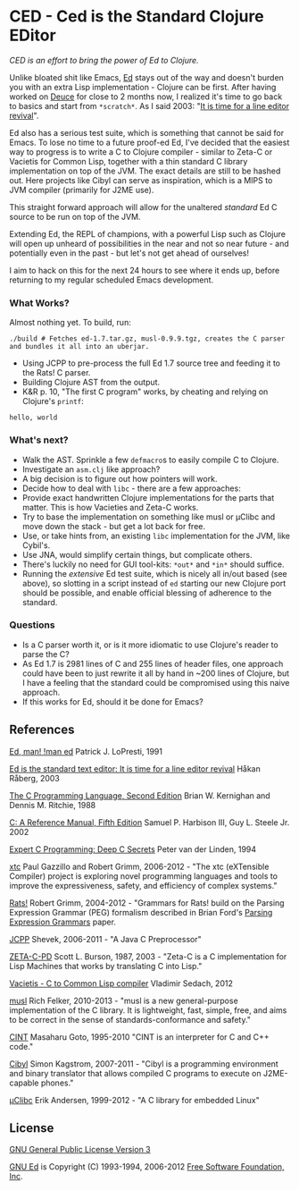 # CED - Ced is the Standard Clojure EDitor

*CED is an effort to bring the power of Ed to Clojure.*


Unlike bloated shit like Emacs, [Ed](http://www.gnu.org/software/ed/) stays out of the way and doesn't burden you with an extra Lisp implementation - Clojure can be first. After having worked on [Deuce](https://github.com/hraberg/deuce) for close to 2 months now, I realized it's time to go back to basics and start from `*scratch*`. As I said 2003: "[It is time for a line editor revival](http://ghettojedi.org/ed_is_the_standard_text/)".

Ed also has a serious test suite, which is something that cannot be said for Emacs. To lose no time to a future proof-ed Ed, I've decided that the easiest way to progress is to write a C to Clojure compiler - similar to Zeta-C or Vacietis for Common Lisp, together with a thin standard C library implementation on top of the JVM. The exact details are still to be hashed out. Here projects like Cibyl can serve as inspiration, which is a MIPS to JVM compiler (primarily for J2ME use).

This straight forward approach will allow for the unaltered *standard* Ed C source to be run on top of the JVM.

Extending Ed, the REPL of champions, with a powerful Lisp such as Clojure will open up unheard of possibilities in the near and not so near future - and potentially even in the past - but let's not get ahead of ourselves!

I aim to hack on this for the next 24 hours to see where it ends up, before returning to my regular scheduled Emacs development.


### What Works?

Almost nothing yet. To build, run:

    ./build # Fetches ed-1.7.tar.gz, musl-0.9.9.tgz, creates the C parser and bundles it all into an uberjar.

* Using JCPP to pre-process the full Ed 1.7 source tree and feeding it to the Rats! C parser.
* Building Clojure AST from the output.
* K&R p. 10, "The first C program" works, by cheating and relying on Clojure's `printf`:

```
hello, world
```

### What's next?

* Walk the AST. Sprinkle a few `defmacro`s to easily compile C to Clojure.
 * Investigate an `asm.clj` like approach?
* A big decision is to figure out how pointers will work.
* Decide how to deal with `libc` - there are a few approaches:
 * Provide exact handwritten Clojure implementations for the parts that matter. This is how Vacieties and Zeta-C works.
 * Try to base the implementation on something like musl or µClibc and move down the stack - but get a lot back for free.
 * Use, or take hints from, an existing `libc` implementation for the JVM, like Cybil's.
 * Use JNA, would simplify certain things, but complicate others.
* There's luckily no need for GUI tool-kits: `*out*` and `*in*` should suffice.
* Running the *extensive* Ed test suite, which is nicely all in/out based (see above), so slotting in a script instead of `ed` starting our new Clojure port should be possible, and enable official blessing of adherence to the standard.


### Questions

* Is a C parser worth it, or is it more idiomatic to use Clojure's reader to parse the C?
* As Ed 1.7 is 2981 lines of C and 255 lines of header files, one approach could have been to just rewrite it all by hand in ~200 lines of Clojure, but I have a feeling that the standard could be compromised using this naive approach.
* If this works for Ed, should it be done for Emacs?


## References

[Ed, man! !man ed](http://www.gnu.org/fun/jokes/ed-msg.html) Patrick J. LoPresti, 1991

[Ed is the standard text editor: It is time for a line editor revival](http://ghettojedi.org/ed_is_the_standard_text/) Håkan Råberg, 2003

[The C Programming Language, Second Edition](http://cm.bell-labs.com/cm/cs/cbook/) Brian W. Kernighan and Dennis M. Ritchie, 1988

[C: A Reference Manual, Fifth Edition](http://careferencemanual.com/) Samuel P. Harbison III, Guy L. Steele Jr. 2002

[Expert C Programming: Deep C Secrets](http://www.amazon.com/Expert-Programming-Peter-van-Linden/dp/0131774298) Peter van der Linden, 1994

[xtc](http://cs.nyu.edu/rgrimm/xtc/) Paul Gazzillo and Robert Grimm, 2006-2012 - "The xtc (eXTensible Compiler) project is exploring novel programming languages and tools to improve the expressiveness, safety, and efficiency of complex systems."

[Rats!](http://cs.nyu.edu/rgrimm/xtc/rats-intro.html) Robert Grimm, 2004-2012 - "Grammars for Rats! build on the Parsing Expression Grammar (PEG) formalism described in Brian Ford's [Parsing Expression Grammars](http://www.brynosaurus.com/pub/lang/peg.pdf) paper.

[JCPP](http://www.anarres.org/projects/jcpp/) Shevek, 2006-2011 - "A Java C Preprocessor"

[ZETA-C-PD](http://bitsavers.informatik.uni-stuttgart.de/bits/TI/Explorer/zeta-c/) Scott L. Burson, 1987, 2003 - "Zeta-C is a C implementation for Lisp Machines that works by translating C into Lisp."

[Vacietis - C to Common Lisp compiler](https://github.com/vsedach/Vacietis) Vladimir Sedach, 2012

[musl](http://www.musl-libc.org/) Rich Felker, 2010-2013 - "musl is a new general-purpose implementation of the C library. It is lightweight, fast, simple, free, and aims to be correct in the sense of standards-conformance and safety."

[CINT](http://root.cern.ch/drupal/content/cint) Masaharu Goto, 1995-2010 "CINT is an interpreter for C and C++ code."

[Cibyl](http://code.google.com/p/cibyl/) Simon Kagstrom, 2007-2011 - "Cibyl is a programming environment and binary translator that allows compiled C programs to execute on J2ME-capable phones."

[µClibc](http://www.uclibc.org/about.html) Erik Andersen, 1999-2012 - "A C library for embedded Linux"


## License

[GNU General Public License Version 3](http://www.gnu.org/licenses/gpl-3.0.html)

[GNU Ed](http://www.gnu.org/software/ed/) is Copyright (C) 1993-1994, 2006-2012 [Free Software Foundation, Inc](http://www.fsf.org/).
